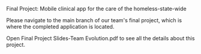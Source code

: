 Final Project: Mobile clinical app for the care of the homeless-state-wide    

Please navigate to the main branch of our team's final project, which is where the completed application is located. 

Open Final Project Slides-Team Evolution.pdf to see all the details about this project.
